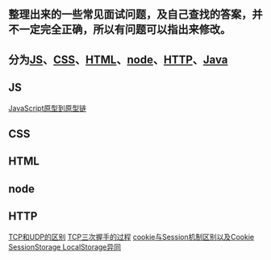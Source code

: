 
## 整理出来的一些常见面试问题，及自己查找的答案，并不一定完全正确，所以有问题可以指出来修改。

## 分为[JS](#js)、[CSS](#css)、[HTML](#html)、[node](#node)、[HTTP](#http)、[Java](#java)

## <span id="js">JS</span>
[JavaScript原型到原型链](/整理问题/js从原型到原型链.md)








## <span id="css">CSS</span>





## <span id="html">HTML</span>



## <span id="node">node</span>


## <span id="http">HTTP</span>

[TCP和UDP的区别](/整理问题/TCP和UDP.md)
[TCP三次握手的过程](/整理问题/TCP三次握手.md)
[cookie与Session机制区别以及Cookie SessionStorage LocalStorage异同](/整理问题/cookie与Session的区别.md)












